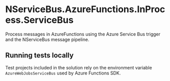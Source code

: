 # NServiceBus.AzureFunctions.InProcess.ServiceBus

Process messages in AzureFunctions using the Azure Service Bus trigger and the NServiceBus message pipeline.

## Running tests locally

Test projects included in the solution rely on the environment variable `AzureWebJobsServiceBus` used by Azure Functions SDK.

